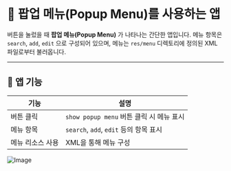 # 📌 팝업 메뉴(Popup Menu)를 사용하는 앱

버튼을 눌렀을 때 **팝업 메뉴(Popup Menu)** 가 나타나는 간단한 앱입니다. 메뉴 항목은 `search`, `add`, `edit` 으로 구성되어 있으며, 메뉴는 `res/menu` 디렉토리에 정의된 XML 파일로부터 불러옵니다.

---

## 📱 앱 기능

| 기능 | 설명 |
|------|------|
| 버튼 클릭 | `show popup menu` 버튼 클릭 시 메뉴 표시 |
| 메뉴 항목 | `search`, `add`, `edit` 등의 항목 표시 |
| 메뉴 리소스 사용 | XML을 통해 메뉴 구성 |

![Image](https://github.com/user-attachments/assets/aae11828-3076-4e20-8f46-9d5596857be8)
